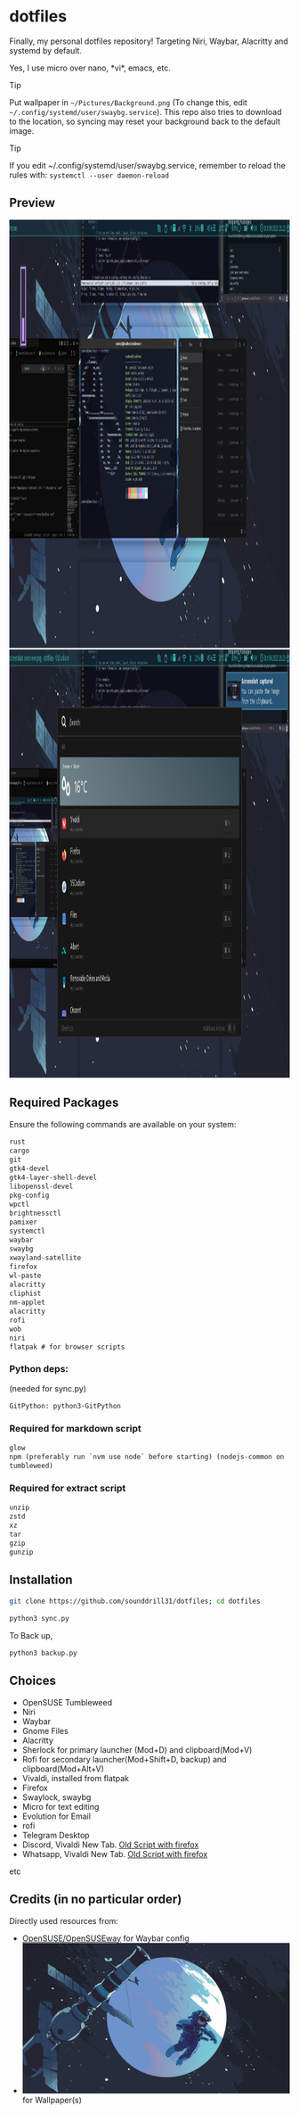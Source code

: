 # dotfiles
Finally, my personal dotfiles repository! Targeting Niri, Waybar, Alacritty and systemd by default. 

Yes, I use micro over nano, \*vi\*, emacs, etc.  

> [!TIP]
> Put wallpaper in `~/Pictures/Background.png` (To change this, edit `~/.config/systemd/user/swaybg.service`). This repo also tries to download to the location, so syncing may reset your background back to the default image.

> [!TIP]
> If you edit  ~/.config/systemd/user/swaybg.service, remember to reload the rules with: `systemctl --user daemon-reload`

## Preview
<img width="1366" height="768" alt="niri setup with a volume bar, some apps opened, and a fastfetch" src="./assets/screenshot-overview.png" />

<img width="1366" height="768" alt="niri setup with a sherlock and a few apps open" src="./assets/overview-with-launcher.png" />


## Required Packages

Ensure the following commands are available on your system:

```
rust
cargo
git
gtk4-devel
gtk4-layer-shell-devel
libopenssl-devel
pkg-config
wpctl
brightnessctl
pamixer
systemctl
waybar
swaybg
xwayland-satellite
firefox
wl-paste
alacritty
cliphist
nm-applet
alacritty
rofi
wob
niri
flatpak # for browser scripts
```

### Python deps:
(needed for sync.py)
```
GitPython: python3-GitPython
```

### Required for markdown script
```
glow
npm (preferably run `nvm use node` before starting) (nodejs-common on tumbleweed)
```
### Required for extract script
```
unzip
zstd
xz
tar
gzip
gunzip
```

## Installation

```bash
git clone https://github.com/sounddrill31/dotfiles; cd dotfiles
```

```bash
python3 sync.py
```

To Back up, 
```bash
python3 backup.py
```

## Choices
- OpenSUSE Tumbleweed
- Niri
- Waybar
- Gnome Files
- Alacritty
- Sherlock for primary launcher (Mod+D) and clipboard(Mod+V)
- Rofi for secondary launcher(Mod+Shift+D, backup) and clipboard(Mod+Alt+V)
- Vivaldi, installed from flatpak
- Firefox
- Swaylock, swaybg
- Micro for text editing
- Evolution for Email
- rofi
- Telegram Desktop
- Discord, Vivaldi New Tab. [Old Script with firefox](https://gist.github.com/sounddrill31/7e01a6ef562e3497e38ba583a62f7ce1)
- Whatsapp, Vivaldi New Tab. [Old Script with firefox](https://gist.github.com/sounddrill31/a7428018778f788a95344ab9e6cb1353)

etc

## Credits (in no particular order)
Directly used resources from:
- [OpenSUSE/OpenSUSEway](https://github.com/openSUSE/openSUSEway/blob/main/.config/waybar/config.jsonc) for Waybar config
- ![D3Ext/aesthetic-wallpapers](https://raw.githubusercontent.com/D3Ext/aesthetic-wallpapers/main/images/astronaut-nord.png) for Wallpaper(s)